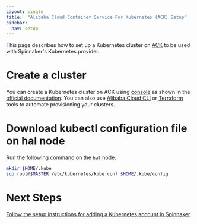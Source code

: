 ```yaml
---
Layout: single
title:  "Alibaba Cloud Container Service For Kubernetes (ACK) Setup"
sidebar:
  nav: setup
---
```




This page describes how to set up a Kubernetes cluster on
[ACK](https://www.alibabacloud.com/product/kubernetes) to be used with Spinnaker's
Kubernetes provider.

# Create a cluster

You can create a Kubernetes cluster on ACK using [console](https://cs.console.aliyun.com) 
as shown in the [official documentation](https://www.alibabacloud.com/help/doc-detail/86488.htm). 
You can also use [Alibaba Cloud CLI](https://github.com/aliyun/aliyun-cli) or 
[Terraform ](https://www.terraform.io/docs/providers/alicloud/r/cs_kubernetes.html) tools to automate provisioning your clusters.

# Download kubectl configuration file on hal node

Run the following command on the `hal` node:

```bash
mkdir $HOME/.kube
scp root@$MASTER:/etc/kubernetes/kube.conf $HOME/.kube/config
```

# Next Steps

[Follow the setup instructions for adding a Kubernetes account in
Spinnaker](/docs/v1.19/setup/install/providers/kubernetes-v2/#adding-an-account).
